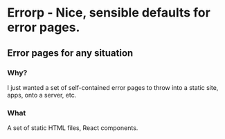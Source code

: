 # Errorp - Nice, sensible defaults for error pages.
## Error pages for any situation

### Why?
I just wanted a set of self-contained error pages to throw into a static site, apps, onto a server, etc.

### What
A set of static HTML files, React components.
